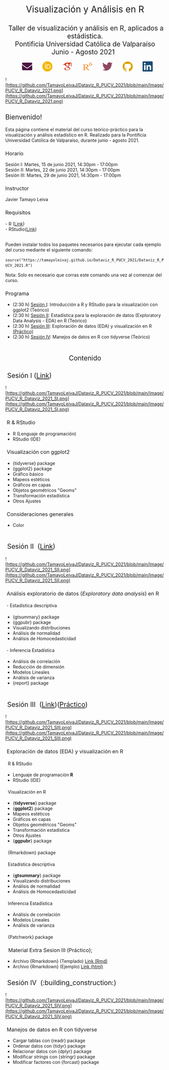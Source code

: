 <h1 style="font-weight:normal" align="center">
&nbsp;Visualización y Análisis en R&nbsp;
</h1>

<h2 style="font-weight:normal" align="center">
&nbsp;Taller de visualización y análisis en R, aplicados a estádistica. <br> Pontificia Universidad Católica de Valparaíso <br> Junio - Agosto 2021 &nbsp;
</h2>

<div align="center">
&nbsp;&nbsp;&nbsp;
<a href="mailto:j.tamayo.leiva@gmail.com"><img height="32" width="32" src="https://github.com/TamayoLeivaJ/TamayoLeivaJ/blob/main/Image/logo/envelope-solid.svg" /></a> 
&nbsp;&nbsp;&nbsp;&nbsp;&nbsp;&nbsp;
<a href="https://orcid.org/0000-0003-2610-6957"><img height="32" width="32" src="https://github.com/TamayoLeivaJ/TamayoLeivaJ/blob/main/Image/logo/orcid.svg" /></a>
&nbsp;&nbsp;&nbsp;&nbsp;&nbsp;&nbsp; 
<a href="https://scholar.google.com/citations?user=Rr-4cmQwXX4C&hl=es"><img height="32" width="32" src="https://github.com/TamayoLeivaJ/TamayoLeivaJ/blob/main/Image/logo/google-scholar.svg" /></a>
&nbsp;&nbsp;&nbsp;&nbsp;&nbsp;&nbsp; 
<a href="https://www.researchgate.net/profile/Javier-Tamayo"><img height="32" width="32" src="https://github.com/TamayoLeivaJ/TamayoLeivaJ/blob/main/Image/logo/researchgate.svg" /></a>
&nbsp;&nbsp;&nbsp;&nbsp;&nbsp;&nbsp;
<a href="https://twitter.com/TamayoLeiva_J"><img height="32" width="32" src="https://github.com/TamayoLeivaJ/TamayoLeivaJ/blob/main/Image/logo/twitter.svg" /></a> 
&nbsp;&nbsp;&nbsp;&nbsp;&nbsp;&nbsp;
 <a href="https://github.com/TamayoLeivaJ/"><img height="32" width="32" src="https://github.com/TamayoLeivaJ/TamayoLeivaJ/blob/main/Image/logo/github.svg" /></a>
&nbsp;&nbsp;&nbsp;&nbsp;&nbsp;&nbsp;
 <a href="https://www.linkedin.com/in/javier-ignacio-tamayo-leiva-94613267/"><img height="32" width="32" src="https://github.com/TamayoLeivaJ/TamayoLeivaJ/blob/main/Image/logo/linkedin.svg" /></a> 
</div>

![https://github.com/TamayoLeivaJ/Dataviz_R_PUCV_2021/blob/main/Image/PUCV_R_Dataviz_2021.png](https://github.com/TamayoLeivaJ/Dataviz_R_PUCV_2021/blob/main/Image/PUCV_R_Dataviz_2021.png) 

<h2 style="font-weight:normal" align="left">Bienvenido! </h2>
Esta página contiene el material del curso teórico-práctico para la visualización y análisis estadístico en R. Realizado para la Pontificia Universidad Católica de Valparaíso, durante junio - agosto 2021.<br>     

<h3 style="font-weight:normal" align="left">Horario </h3>
Sesión I: Martes, 15 de junio 2021, 14:30pm - 17:00pm <br>
Sesión II: Martes, 22 de junio 2021, 14:30pm - 17:00pm <br>
Sesión III: Martes, 29 de junio 2021, 14:30pm - 17:00pm <br>

<h3 style="font-weight:normal" align="left">Instructor </h3>
Javier Tamayo Leiva <br>

<h3 style="font-weight:normal" align="left">Requisitos </h3>
- R (<a href="https://cran.r-project.org">Link</a>) <br>
- RStudio(<a href="https://www.rstudio.com/products/rstudio/download/">Link</a>) <br><br>

Pueden instalar todos los paquetes necesarios para ejecutar cada ejemplo del curso mediante el siguiente comando:

`source("https://tamayoleivaj.github.io/Dataviz_R_PUCV_2021/Dataviz_R_PUCV_2021.R")` <br>

Nota: Solo es necesario que corras este comando una vez al comenzar del curso.<br>

<h3 style="font-weight:normal" align="left">Programa </h3>

- (2:30 h) [Sesión I](https://tamayoleivaj.github.io/Dataviz_R_PUCV_2021/002_Slides/Sesion_001/Sesion_001.html): Introducción a R y RStudio para la visualización con ggplot2 (Teórico) <br>
- (2:30 h) [Sesión II](https://tamayoleivaj.github.io/Dataviz_R_PUCV_2021/002_Slides/Sesion_002/Sesion_002.html): Estadística para la exploración de datos (Exploratory Data Analysis - EDA) en R (Teórico)<br>
- (2:30 h) [Sesión III](https://tamayoleivaj.github.io/Dataviz_R_PUCV_2021/002_Slides/Sesion_003/Sesion_003.html): Exploración de datos (EDA) y visualización en R [(Práctico)](https://tamayoleivaj.github.io/Dataviz_R_PUCV_2021/003_Tutorial/Sesion_003/Sesion_003.html)<br>
- (2:30 h) [Sesión IV](https://tamayoleivaj.github.io/Dataviz_R_PUCV_2021/002_Slides/Sesion_001/Sesion_001.html): Manejos de datos en R con tidyverse (Teórico)<br><br>

<h2 style="font-weight:normal" align="center">Contenido </h2>

<p style="text-align:justify">

<h2 style="font-weight:normal" align="left">
&nbsp;Sesión I (<a href="https://tamayoleivaj.github.io/Dataviz_R_PUCV_2021/002_Slides/Sesion_001/Sesion_001.html">Link</a>) &nbsp;
</h2>

![https://github.com/TamayoLeivaJ/Dataviz_R_PUCV_2021/blob/main/Image/PUCV_R_Dataviz_2021_SI.png](https://github.com/TamayoLeivaJ/Dataviz_R_PUCV_2021/blob/main/Image/PUCV_R_Dataviz_2021_SI.png)

<h3 style="font-weight:normal" align="left">
&nbsp;R & RStudio&nbsp;
</h3>

- R (Lenguaje de programación)<br>
- RStudio (IDE)<br>

<h3 style="font-weight:normal" align="left">
&nbsp;Visualización con ggplot2&nbsp;
</h3>

- {tidyverse} package<br>
- {ggplot2} package<br>
- Gráfico básico<br>
- Mapeos estéticos<br>
- Gráficos en capas<br>
- Objetos geométricos "Geoms"<br>
- Transformación estadística<br>
- Otros Ajustes<br>

<h3 style="font-weight:normal" align="left">
&nbsp;Consideraciones generales&nbsp;
</h3>

- Color<br><br>

<h2 style="font-weight:normal" align="left">
&nbsp;Sesión II&nbsp; (<a href="https://tamayoleivaj.github.io/Dataviz_R_PUCV_2021/002_Slides/Sesion_002/Sesion_002.html">Link</a>)
</h2>

![https://github.com/TamayoLeivaJ/Dataviz_R_PUCV_2021/blob/main/Image/PUCV_R_Dataviz_2021_SII.png](https://github.com/TamayoLeivaJ/Dataviz_R_PUCV_2021/blob/main/Image/PUCV_R_Dataviz_2021_SII.png)

<h3 style="font-weight:normal" align="left">
&nbsp;Análisis exploratorio de datos (<i>Exploratory data analysis</i>) en R&nbsp;
</h3>

<h4 style="font-weight:normal" align="left">
&nbsp;- Estadística descriptiva&nbsp;
</h4>

- {gtsummary} package <br>
- {ggpubr} package <br>
- Visualizando distribuciones <br>
- Análisis de normalidad <br>
- Análisis de Homocedasticidad <br>

<h4 style="font-weight:normal" align="left">
&nbsp;- Inferencia Estadística &nbsp;
</h4>

- Análisis de correlación <br>
- Reducción de dimensión <br> 
- Modelos Lineales <br>
- Análisis de varianza <br>
- {report} package <br><br>

<h2 style="font-weight:normal" align="left">
&nbsp;Sesión III&nbsp; (<a href="https://tamayoleivaj.github.io/Dataviz_R_PUCV_2021/002_Slides/Sesion_003/Sesion_003.html">Link</a>)(<a href="https://tamayoleivaj.github.io/Dataviz_R_PUCV_2021/003_Tutorial/Sesion_003/Sesion_003.html">Práctico</a>)
</h2>

![https://github.com/TamayoLeivaJ/Dataviz_R_PUCV_2021/blob/main/Image/PUCV_R_Dataviz_2021_SIII.png](https://github.com/TamayoLeivaJ/Dataviz_R_PUCV_2021/blob/main/Image/PUCV_R_Dataviz_2021_SIII.png)

<h3 style="font-weight:normal" align="left">
&nbsp;Exploración de datos (EDA) y visualización en R&nbsp;
</h3>

<h4 style="font-weight:normal" align="left">
&nbsp; R & RStudio &nbsp;
</h4>

-  Lenguaje de programación **R** <br>
-  RStudio (IDE) <br>

<h4 style="font-weight:normal" align="left">
&nbsp; Visualización en R &nbsp;
</h4>

- {**tidyverse**} package <br>
- {**ggplot2**} package <br>
-  Mapeos estéticos <br>
-  Gráficos en capas <br>
-  Objetos geométricos "Geoms" <br>
-  Transformación estadística <br>
-  Otros Ajustes <br>
- {**ggpubr**} package <br>

<h4 style="font-weight:normal" align="left">
&nbsp; {Rmarkdown} package &nbsp;
</h4>

<h4 style="font-weight:normal" align="left">
&nbsp; Estadística descriptiva &nbsp;
</h4>

- {**gtsummary**} package <br>
- Visualizando distribuciones <br>
- Análisis de normalidad <br>
- Análisis de Homocedasticidad <br>

<h4 style="font-weight:normal" align="left">
&nbsp; Inferencia Estadística &nbsp;
</h4>

- Análisis de correlación <br>
- Modelos Lineales <br>
- Análisis de varianza <br>

<h4 style="font-weight:normal" align="left">
&nbsp; {Patchwork} package &nbsp;
</h4>

<h3 style="font-weight:normal" align="left">
&nbsp; Material Extra Sesion III (Práctico);
</h3>

- Archivo {Rmarkdown} (Templado) <a href="https://tamayoleivaj.github.io/Dataviz_R_PUCV_2021/003_Tutorial/Sesion_003/Sesion_003_Practico.Rmd">Link (Rmd)</a><br>
- Archivo {Rmarkdown} (Ejemplo) <a href="https://tamayoleivaj.github.io/Dataviz_R_PUCV_2021/003_Tutorial/Sesion_003/Sesion_003_Practico.html">Link (html)</a><br>

<h2 style="font-weight:normal" align="left">
&nbsp;Sesión IV&nbsp; (:building_construction:)
</h2>

![https://github.com/TamayoLeivaJ/Dataviz_R_PUCV_2021/blob/main/Image/PUCV_R_Dataviz_2021_SIV.png](https://github.com/TamayoLeivaJ/Dataviz_R_PUCV_2021/blob/main/Image/PUCV_R_Dataviz_2021_SIV.png)

<h3 style="font-weight:normal" align="left">
&nbsp;Manejos de datos en R con tidyverse &nbsp;
</h3>

- Cargar tablas con {readr} package<br>
- Ordenar datos con {tidyr} package<br>
- Relacionar datos con {dplyr} package<br>
- Modificar *strings* con {stringr} package<br>
- Modificar factores con {forcast} package<br>

</p>
